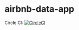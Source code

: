 # airbnb-data-app

Circle CI: [![CircleCI](https://circleci.com/gh/supersun1/airbnb-data-app/tree/master.svg?style=svg)](https://circleci.com/gh/supersun1/airbnb-data-app/tree/master)
